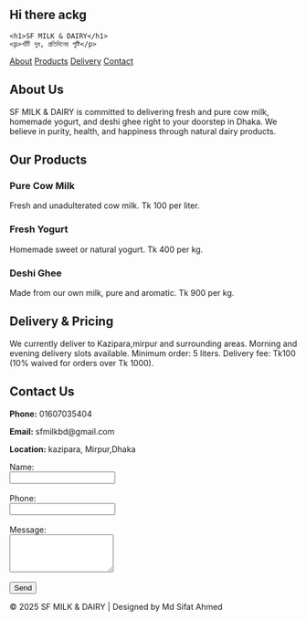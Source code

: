 ## Hi there ackg
    <h1>SF MILK & DAIRY</h1>
    <p>খাঁটি দুধ, প্রতিদিনের পুষ্টি</p>
  </header>
  <nav>
    <a href="#about">About</a>
    <a href="#products">Products</a>
    <a href="#delivery">Delivery</a>
    <a href="#contact">Contact</a>
  </nav>
  <section id="about">
    <h2>About Us</h2>
    <p>SF MILK & DAIRY is committed to delivering fresh and pure cow milk, homemade yogurt, and deshi ghee right to your doorstep in Dhaka. We believe in purity, health, and happiness through natural dairy products.</p>
  </section>
  <section id="products">
    <h2>Our Products</h2>
    <div class="products">
      <div class="product">
        <h3>Pure Cow Milk</h3>
        <p>Fresh and unadulterated cow milk. Tk 100 per liter.</p>
      </div>
      <div class="product">
        <h3>Fresh Yogurt</h3>
        <p>Homemade sweet or natural yogurt. Tk 400 per kg.</p>
      </div>
      <div class="product">
        <h3>Deshi Ghee</h3>
        <p>Made from our own milk, pure and aromatic. Tk 900 per kg.</p>
      </div>
    </div>
  </section>
  <section id="delivery">
    <h2>Delivery & Pricing</h2>
    <p>We currently deliver to Kazipara,mirpur and surrounding areas. Morning and evening delivery slots available. Minimum order: 5 liters. Delivery fee: Tk100  (10% waived for orders over Tk 1000).</p>
  </section>
  <section id="contact">
    <h2>Contact Us</h2>
    <div class="contact">
      <div class="contact-info">
        <p><strong>Phone:</strong> 01607035404</p>
        <p><strong>Email:</strong> sfmilkbd@gmail.com</p>
        <p><strong>Location:</strong> kazipara, Mirpur,Dhaka</p>
      </div>
      <div class="contact-form">
        <form>
          <label>Name:<br><input type="text" name="name" required></label><br><br>
          <label>Phone:<br><input type="text" name="phone" required></label><br><br>
          <label>Message:<br><textarea name="message" rows="4"></textarea></label><br><br>
          <button type="submit">Send</button>
        </form>
      </div>
    </div>
  </section>
  <footer>
    <p>&copy; 2025 SF MILK & DAIRY | Designed by Md Sifat Ahmed</p>
  </footer>
</body>
</html>
<!--
**sf-milk-dairy/sf-milk-dairy** is a ✨ _special_ ✨ repository because its `README.md` (this file) appears on your GitHub profile.

Here are some ideas to get you started:

- 🔭 I’m currently working on ...
- 🌱 I’m currently learning ...
- 👯 I’m looking to collaborate on ...
- 🤔 I’m looking for help with ...
- 💬 Ask me about ...
- 📫 How to reach me: ...
- 😄 Pronouns: ...
- ⚡ Fun fact: ...
-->
